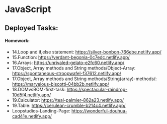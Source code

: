 # JavaScript
## Deployed Tasks:
#### Homework:
* 14.Loop and if,else statement: https://silver-bonbon-766ebe.netlify.app/
* 15.Function: https://verdant-begonia-0c7edc.netlify.app/
* 16.Arrays: https://unrivaled-gelato-e2fc60.netlify.app/
* 17.Object, Array methods and String methods/Object-Array: https://spontaneous-stroopwafel-f37612.netlify.app/
* 17.Object, Array methods and String methods/String(array)-methods/: https://marvelous-biscotti-04bb2b.netlify.app/
* 18.DOMvsBOM-first-task: https://spectacular-raindrop-10d5f4.netlify.app/
* 19.Calculator: https://teal-palmier-862a23.netlify.app/
* 19.Table: https://cerulean-crumble-b214c4.netlify.app/
* Loopstudios-Landing-Page: https://wonderful-douhua-cad41e.netlify.app/
